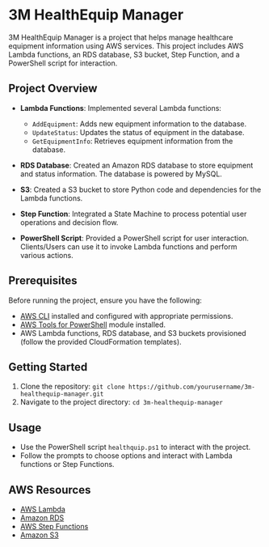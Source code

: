 # 3M HealthEquip Manager

3M HealthEquip Manager is a project that helps manage healthcare equipment information using AWS services. This project includes AWS Lambda functions, an RDS database, S3 bucket, Step Function, and a PowerShell script for interaction.

## Project Overview

- **Lambda Functions**: Implemented several Lambda functions:
  - `AddEquipment`: Adds new equipment information to the database.
  - `UpdateStatus`: Updates the status of equipment in the database.
  - `GetEquipmentInfo`: Retrieves equipment information from the database.

- **RDS Database**: Created an Amazon RDS database to store equipment and status information. The database is powered by MySQL.

- **S3**: Created a S3 bucket to store Python code and dependencies for the Lambda functions.

- **Step Function**: Integrated a State Machine to process potential user operations and decision flow.

- **PowerShell Script**: Provided a PowerShell script for user interaction. Clients/Users can use it to invoke Lambda functions and perform various actions.

## Prerequisites

Before running the project, ensure you have the following:

- [AWS CLI](https://aws.amazon.com/cli/) installed and configured with appropriate permissions.
- [AWS Tools for PowerShell](https://aws.amazon.com/powershell/) module installed.
- AWS Lambda functions, RDS database, and S3 buckets provisioned (follow the provided CloudFormation templates).

## Getting Started

1. Clone the repository: `git clone https://github.com/yourusername/3m-healthequip-manager.git`
2. Navigate to the project directory: `cd 3m-healthequip-manager`

## Usage

- Use the PowerShell script `healthquip.ps1` to interact with the project.
- Follow the prompts to choose options and interact with Lambda functions or Step Functions.

## AWS Resources

- [AWS Lambda](https://aws.amazon.com/lambda/)
- [Amazon RDS](https://aws.amazon.com/rds/)
- [AWS Step Functions](https://aws.amazon.com/step-functions/)
- [Amazon S3](https://aws.amazon.com/s3/)

